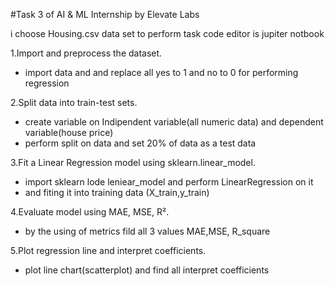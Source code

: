 #Task 3 of AI & ML Internship by Elevate Labs

i choose Housing.csv data set to perform task
code editor is jupiter notbook

1.Import and preprocess the dataset.
- import data and and replace all yes to 1 and no to 0 for performing regression

2.Split data into train-test sets.
- create variable on Indipendent variable(all numeric data) and dependent variable(house price)
- perform split on data and set 20% of data as a test data

3.Fit a Linear Regression model using sklearn.linear_model.
- import sklearn lode leniear_model and perform LinearRegression on it
- and fiting it into training data (X_train,y_train)
  
4.Evaluate model using MAE, MSE, R².
- by the using of metrics fild all 3 values MAE,MSE, R_square
  
5.Plot regression line and interpret coefficients.
- plot line chart(scatterplot) and find all interpret coefficients


